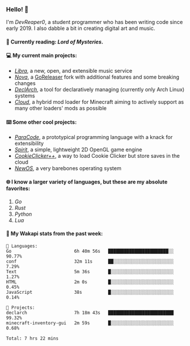 ### Hello! 👋

I'm _DevReaper0_, a student programmer who has been writing code since early 2019. I also dabble a bit in creating digital art and music.

#### 📖 Currently reading: *Lord of Mysteries*.

#### 💻 My current main projects:

-   _[Libra](https://github.com/LibraMusic)_, a new, open, and extensible music service
-   _[Nova](https://github.com/LibraMusic/Nova)_, a [GoReleaser](https://github.com/goreleaser/goreleaser) fork with additional features and some breaking changes
-   _[DeclArch](https://github.com/DevReaper0/declarch)_, a tool for declaratively managing (currently only Arch Linux) systems
-   _[Cloud](https://github.com/CloudLoaderMC/CloudLoader)_, a hybrid mod loader for Minecraft aiming to actively support as many other loaders' mods as possible

#### ⌨️ Some other cool projects:

-   _[ParaCode](https://github.com/ParaCodeLang/ParaCode)_, a prototypical programming language with a knack for extensibility
-   _[Spirit](https://gitlab.com/DevReaper0/SpiritEngine)_, a simple, lightweight 2D OpenGL game engine
-   _[CookieClicker++](https://github.com/DevReaper0/CookieClickerPlusPlus)_, a way to load Cookie Clicker but store saves in the cloud
-   _[NewOS](https://github.com/DevReaper0/NewOS)_, a very barebones operating system

#### 🌐 I know a larger variety of languages, but these are my absolute favorites:

1. _Go_
2. _Rust_
3. _Python_
4. _Lua_

#### 📡 My Wakapi stats from the past week:

```text
💾 Languages:
Go                        6h 40m 56s   ███████████████████████░░  90.77%
conf                      32m 11s      ██░░░░░░░░░░░░░░░░░░░░░░░  7.29%
Text                      5m 36s       █░░░░░░░░░░░░░░░░░░░░░░░░  1.27%
HTML                      2m 0s        █░░░░░░░░░░░░░░░░░░░░░░░░  0.45%
JavaScript                38s          █░░░░░░░░░░░░░░░░░░░░░░░░  0.14%

💼 Projects:
declarch                  7h 18m 43s   █████████████████████████  99.32%
minecraft-inventory-gui   2m 59s       █░░░░░░░░░░░░░░░░░░░░░░░░  0.68%

Total: 7 hrs 22 mins
```

